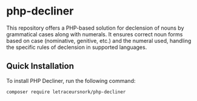 # php-decliner
This repository offers a PHP-based solution for declension of nouns by grammatical cases along with numerals. It ensures correct noun forms based on case (nominative, genitive, etc.) and the numeral used, handling the specific rules of declension in supported languages.

## Quick Installation

To install PHP Decliner, run the following command:

    composer require letraceursnork/php-decliner
